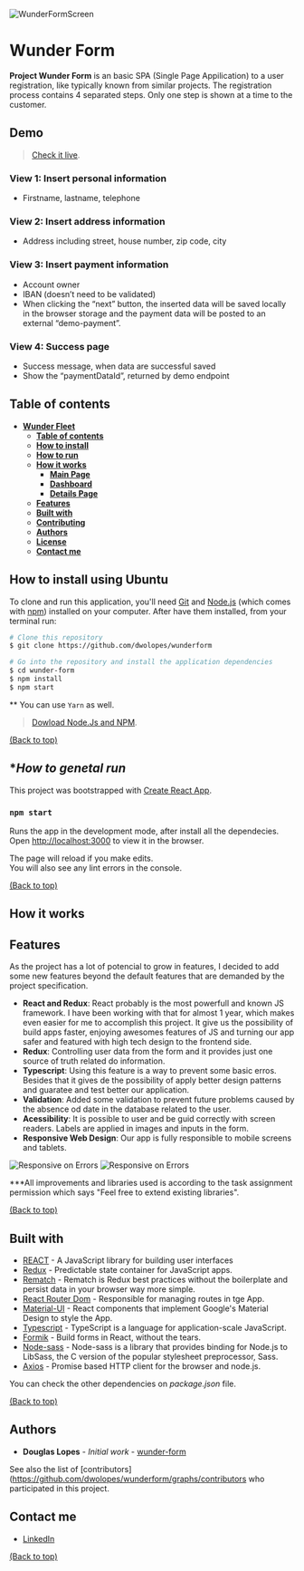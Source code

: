![WunderFormScreen](readme-images/first-page.png)
# **Wunder Form**
**Project Wunder Form** is an basic SPA (Single Page Appilication) to a user registration, like typically known from similar projects. The registration process contains 4 separated steps. Only one step is shown at a time to the customer.

## Demo

> [Check it live](https://test-b173f.firebaseapp.com/).

### View 1: Insert personal information
- Firstname, lastname, telephone

### View 2: Insert address information
- Address including street, house number, zip code, city

### View 3: Insert payment information
- Account owner
- IBAN (doesn’t need to be validated)
- When clicking the “next” button, the inserted data will be saved locally in the
browser storage and the payment data will be posted to an external
“demo-payment”.

### View 4: Success page
- Success message, when data are successful saved
- Show the “paymentDataId”, returned by demo endpoint

## **Table of contents**
- [**Wunder Fleet**](#wunder-fleet)
  - [**Table of contents**](#table-of-contents)
  - [**How to install**](#how-to-install-using-ubuntu)
  - [**How to run**](#How-to-general-run)
  - [**How it works**](#how-it-works)
    - [**Main Page**](#main-page)
    - [**Dashboard**](#dashboard)
    - [**Details Page**](#details-page)
  - [**Features**](#features)
  - [**Built with**](#built-with)
  - [**Contributing**](#contributing)
  - [**Authors**](#authors)
  - [**License**](#license)
  - [**Contact me**](#contact-me)
 

## **How to install using Ubuntu**
To clone and run this application, you'll need [Git](https://git-scm.com/) and [Node.js](https://nodejs.org/en/download/) (which comes with [npm](http://npmjs.com/)) installed on your computer. After have them installed, from your terminal run:

```bash
# Clone this repository
$ git clone https://github.com/dwolopes/wunderform

# Go into the repository and install the application dependencies
$ cd wunder-form
$ npm install
$ npm start
```
** You can use ```Yarn``` as well.

> [Dowload Node.Js and NPM](https://nodejs.org/en/download/).

[(Back to top)](#wunder-fleet)

## **How to genetal run*

This project was bootstrapped with [Create React App](https://github.com/facebook/create-react-app).

### `npm start`

Runs the app in the development mode, after install all the dependecies.<br>
Open [http://localhost:3000](http://localhost:3000) to view it in the browser.

The page will reload if you make edits.<br>
You will also see any lint errors in the console.

[(Back to top)](#wunder-fleet)


## **How it works**

### 

## **Features**
As the project has a lot of potencial to grow in features, I decided to add some new features beyond the default features that are demanded by the project specification.
- **React and Redux**: React probably is the most powerfull and known JS framework. I have been working with that for almost 1 year, which makes even easier for me to accomplish this project. It give us the possibility of build apps faster, enjoying awesomes features of JS and turning our app safer and featured with high tech design to the frontend side.
- **Redux**: Controlling user data from the form and it provides just one source of truth related do information. 
- **Typescript**: Using this feature is a way to prevent some basic erros. Besides that it gives de the possibility of apply better design patterns and guaratee and test better our application.
- **Validation**: Added some validation to prevent future problems caused by the absence od date in the database related to the user.
- **Acessibility**: It is possible to user and be guid correctly with screen readers. Labels are applied in images and inputs in the form.
- **Responsive Web Design**: Our app is fully responsible to mobile screens and tablets.

![Responsive on Errors](readme-images/responsive_design.png)
![Responsive on Errors](readme-images/error_responsive.png)

***All improvements and libraries used is according to the task assignment permission which says "Feel free to extend existing libraries".


[(Back to top)](#wunder-fleet)

## **Built with**
- [REACT](https://reactjs.org/) - A JavaScript library for building user interfaces
- [Redux](https://github.com/reduxjs/redux/) - Predictable state container for JavaScript apps.
- [Rematch](https://github.com/rematch/rematch) - Rematch is Redux best practices without the boilerplate and persist data in your browser way more simple.
- [React Router Dom](https://github.com/ReactTraining/react-router/tree/master/packages/react-router-dom) - Responsible for managing routes in tge App.
- [Material-UI](https://material-ui.com/) - React components that implement Google's Material Design to style the App.
- [Typescript](https://www.npmjs.com/package/typescript) - TypeScript is a language for application-scale JavaScript.
- [Formik](https://github.com/jaredpalmer/formik) - Build forms in React, without the tears.
- [Node-sass](https://github.com/sass/node-sass) - Node-sass is a library that provides binding for Node.js to LibSass, the C version of the popular stylesheet preprocessor, Sass.
- [Axios](https://github.com/axios/axios) - Promise based HTTP client for the browser and node.js.

You can check the other dependencies on _package.json_ file.

[(Back to top)](#wunder-fleet)


## **Authors**

* **Douglas Lopes** - *Initial work* - [wunder-form](https://github.com/dwolopes/wunderform)

See also the list of [contributors](https://github.com/dwolopes/wunderform/graphs/contributors who participated in this project.

## **Contact me**

- [LinkedIn](https://www.linkedin.com/in/dwolopes/)

[(Back to top)](#wunder-fleet)